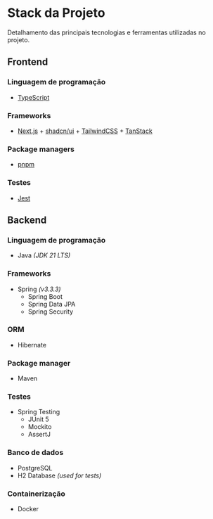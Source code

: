 # Stack da Projeto

Detalhamento das principais tecnologias e ferramentas utilizadas no projeto.


## Frontend

### Linguagem de programação
- [TypeScript](https://www.typescriptlang.org/)

### Frameworks
- [Next.js](https://nextjs.org/) + [shadcn/ui](https://ui.shadcn.com/) + [TailwindCSS](https://tailwindcss.com/) + [TanStack](https://tanstack.com/)

### Package managers
- [pnpm](https://pnpm.io/pt/)

### Testes
- [Jest](https://jestjs.io/pt-BR/)

## Backend

### Linguagem de programação
- Java *(JDK 21 LTS)*

### Frameworks
- Spring *(v3.3.3)*
    - Spring Boot
    - Spring Data JPA
    - Spring Security

### ORM
- Hibernate

### Package manager
- Maven

### Testes
- Spring Testing
    - JUnit 5
    - Mockito
    - AssertJ

### Banco de dados
- PostgreSQL
- H2 Database *(used for tests)*

### Containerização
- Docker
